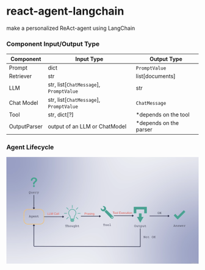 # react-agent-langchain

make a personalized ReAct-agent using LangChain

### Component Input/Output Type

| Component    | Input Type                              | Output Type             |
| ------------ | --------------------------------------- | ----------------------- |
| Prompt       | dict                                    | `PromptValue`           |
| Retriever    | str                                     | list[documents]         |
| LLM          | str, list[`ChatMessage`], `PromptValue` | str                     |
| Chat Model   | str, list[`ChatMessage`], `PromptValue` | `ChatMessage`           |
| Tool         | str, dict[?]                            | \*depends on the tool   |
| OutputParser | output of an LLM or ChatModel           | \*depends on the parser |

### Agent Lifecycle

![Alt text](images/image.png)
